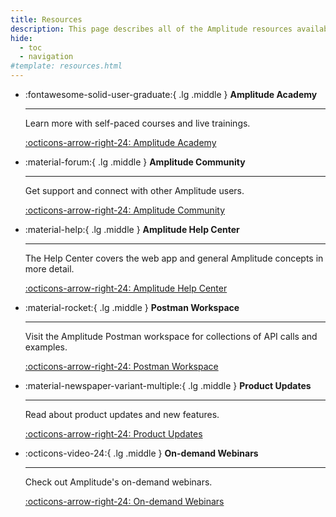 ```yaml
---
title: Resources
description: This page describes all of the Amplitude resources available to you.
hide:
  - toc
  - navigation
#template: resources.html
---
```


<!-- markdownlint-disable MD030 -->

<div class="grid cards" markdown>

- :fontawesome-solid-user-graduate:{ .lg .middle } __Amplitude Academy__

    ---

    Learn more with self-paced courses and live trainings.
    
    [:octicons-arrow-right-24: Amplitude Academy](https://academy.amplitude.com)

- :material-forum:{ .lg .middle } __Amplitude Community__

    ---

    Get support and connect with other Amplitude users.

    [:octicons-arrow-right-24: Amplitude Community](https://community.amplitude.com/?utm_source=devdocs&utm_medium=helpcontent&utm_campaign=devdocswebsite)

- :material-help:{ .lg .middle } __Amplitude Help Center__

    ---

    The Help Center covers the web app and general Amplitude concepts in more detail.

    [:octicons-arrow-right-24: Amplitude Help Center](https://help.amplitude.com)

- :material-rocket:{ .lg .middle } __Postman Workspace__

    ---

    Visit the Amplitude Postman workspace for collections of API calls and examples.

    [:octicons-arrow-right-24: Postman Workspace](https://www.postman.com/amplitude-developer-docs/workspace/amplitude-developers/overview)

- :material-newspaper-variant-multiple:{ .lg .middle } __Product Updates__

    ---

    Read about product updates and new features. 

    [:octicons-arrow-right-24: Product Updates](https://community.amplitude.com/product-updates?utm_source=devdocs&utm_medium=helpcontent&utm_campaign=devdocswebsite)

- :octicons-video-24:{ .lg .middle } __On-demand Webinars__

    ---

    Check out Amplitude's on-demand webinars. 

    [:octicons-arrow-right-24: On-demand Webinars](https://amplitude.com/view-now)

</div>
